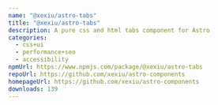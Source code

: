 ```yaml
---
name: "@xexiu/astro-tabs"
title: "@xexiu/astro-tabs"
description: A pure css and html tabs component for Astro
categories:
  - css+ui
  - performance+seo
  - accessibility
npmUrl: https://www.npmjs.com/package/@xexiu/astro-tabs
repoUrl: https://github.com/xexiu/astro-components
homepageUrl: https://github.com/xexiu/astro-components
downloads: 139
---
```


